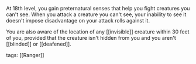 At 18th level, you gain preternatural senses that help you fight creatures you can't see. When you attack a creature you can't see, your inability to see it doesn't impose disadvantage on your attack rolls against it.

You are also aware of the location of any [[invisible]] creature within 30 feet of you, provided that the creature isn't hidden from you and you aren't [[blinded]] or [[deafened]].

tags: [[Ranger]]